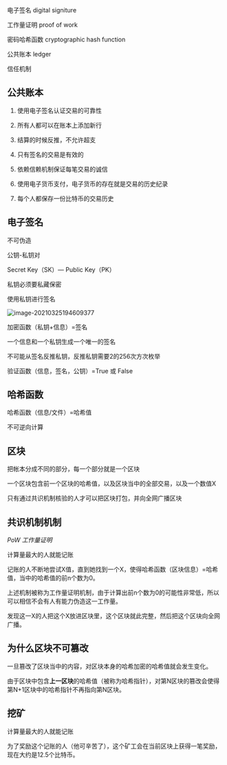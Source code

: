 电子签名 digital signiture

工作量证明 proof of work

密码哈希函数 cryptographic hash function

公共账本 ledger

信任机制  

## 公共账本

1. 使用电子签名认证交易的可靠性

2. 所有人都可以在账本上添加新行

3. 结算的时候反推，不允许超支

4. 只有签名的交易是有效的

5. 依赖信赖机制保证每笔交易的诚信

6. 使用电子货币支付，电子货币的存在就是交易的历史纪录
7. 每个人都保存一份比特币的交易历史

## 电子签名

不可伪造

公钥-私钥对

Secret Key（SK）— Public Key（PK）

私钥必须要私藏保密

使用私钥进行签名

![image-20210325194609377](C:\Users\cnzan\AppData\Roaming\Typora\typora-user-images\image-20210325194609377.png)

加密函数（私钥+信息）=签名

一个信息和一个私钥生成一个唯一的签名

不可能从签名反推私钥，反推私钥需要2的256次方次枚举

验证函数（信息，签名，公钥）=True 或 False



## 哈希函数

哈希函数（信息/文件）=哈希值

不可逆向计算



## 区块

把帐本分成不同的部分，每一个部分就是一个区块

一个区块包含前一个区块的哈希值，以及区块当中的全部交易，以及一个数值X

只有通过共识机制核验的人才可以把区块打包，并向全网广播区块



## 共识机制机制

*PoW 工作量证明*

计算量最大的人就能记账

记账的人不断地尝试X值，直到她找到一个X，使得哈希函数（区块信息）=哈希值，当中的哈希值的前n个数为0。

上述机制被称为工作量证明机制，由于计算出前n个数为0的可能性非常低，所以可以相信不会有人有能力伪造这一工作量。

发现这一X的人把这个X放进区块里，这个区块就此完整，然后把这个区块向全网广播。



## 为什么区块不可篡改

一旦篡改了区块当中的内容，对区块本身的哈希加密的哈希值就会发生变化。

由于区块中包含**上一区块**的哈希值（被称为哈希指针），对第N区块的篡改会使得第N+1区块中的哈希指针不再指向第N区块。



## 挖矿

计算量最大的人就能记账

为了奖励这个记账的人（他可辛苦了），这个矿工会在当前区块上获得一笔奖励，现在大约是12.5个比特币。